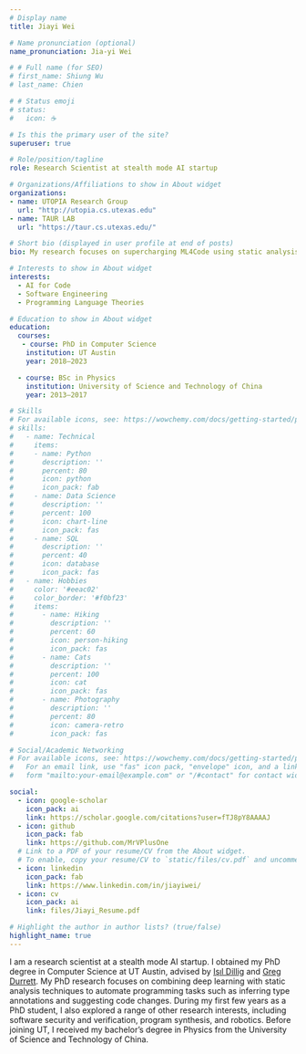 ```yaml
---
# Display name
title: Jiayi Wei

# Name pronunciation (optional)
name_pronunciation: Jia-yi Wei

# # Full name (for SEO)
# first_name: Shiung Wu
# last_name: Chien

# # Status emoji
# status:
#   icon: ☕️

# Is this the primary user of the site?
superuser: true

# Role/position/tagline
role: Research Scientist at stealth mode AI startup

# Organizations/Affiliations to show in About widget
organizations:
- name: UTOPIA Research Group
  url: "http://utopia.cs.utexas.edu"
- name: TAUR LAB
  url: "https://taur.cs.utexas.edu/"

# Short bio (displayed in user profile at end of posts)
bio: My research focuses on supercharging ML4Code using static analysis.

# Interests to show in About widget
interests:
  - AI for Code
  - Software Engineering
  - Programming Language Theories

# Education to show in About widget
education:
  courses:
   - course: PhD in Computer Science
    institution: UT Austin
    year: 2018—2023

  - course: BSc in Physics
    institution: University of Science and Technology of China
    year: 2013—2017

# Skills
# For available icons, see: https://wowchemy.com/docs/getting-started/page-builder/#icons
# skills:
#   - name: Technical
#     items:
#     - name: Python
#       description: ''
#       percent: 80
#       icon: python
#       icon_pack: fab
#     - name: Data Science
#       description: ''
#       percent: 100
#       icon: chart-line
#       icon_pack: fas
#     - name: SQL
#       description: ''
#       percent: 40
#       icon: database
#       icon_pack: fas
#   - name: Hobbies
#     color: '#eeac02'
#     color_border: '#f0bf23'
#     items:
#       - name: Hiking
#         description: ''
#         percent: 60
#         icon: person-hiking
#         icon_pack: fas
#       - name: Cats
#         description: ''
#         percent: 100
#         icon: cat
#         icon_pack: fas
#       - name: Photography
#         description: ''
#         percent: 80
#         icon: camera-retro
#         icon_pack: fas

# Social/Academic Networking
# For available icons, see: https://wowchemy.com/docs/getting-started/page-builder/#icons
#   For an email link, use "fas" icon pack, "envelope" icon, and a link in the
#   form "mailto:your-email@example.com" or "/#contact" for contact widget.

social:
  - icon: google-scholar
    icon_pack: ai
    link: https://scholar.google.com/citations?user=fTJ8pY8AAAAJ
  - icon: github
    icon_pack: fab
    link: https://github.com/MrVPlusOne
  # Link to a PDF of your resume/CV from the About widget.
  # To enable, copy your resume/CV to `static/files/cv.pdf` and uncomment the lines below.
  - icon: linkedin
    icon_pack: fab
    link: https://www.linkedin.com/in/jiayiwei/
  - icon: cv
    icon_pack: ai
    link: files/Jiayi_Resume.pdf

# Highlight the author in author lists? (true/false)
highlight_name: true
---
```


I am a research scientist at a stealth mode AI startup. I obtained my PhD degree in Computer Science at UT Austin, advised by [Işıl Dillig](http://www.cs.utexas.edu/~isil/) and [Greg Durrett](https://www.cs.utexas.edu/~gdurrett/). My PhD research focuses on combining deep learning with static analysis techniques to automate programming tasks such as inferring type annotations and suggesting code changes. During my first few years as a PhD student, I also explored a range of other research interests, including software security and verification, program synthesis, and robotics. Before joining UT, I received my bachelor’s degree in Physics from the University of Science and Technology of China.
